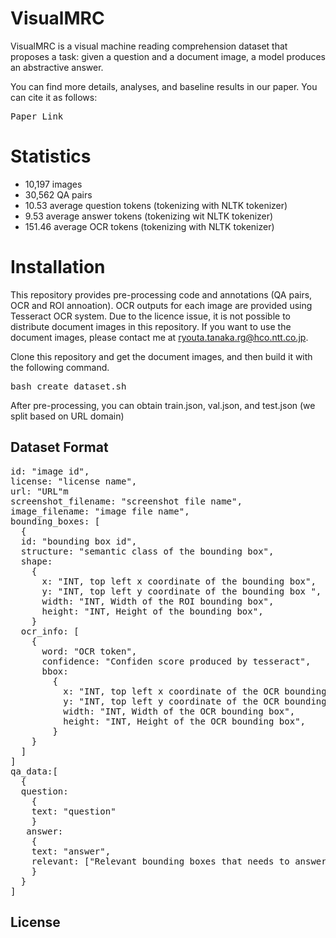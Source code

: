 # VisualMRC
VisualMRC is a visual machine reading comprehension dataset that proposes a task: given a question and a document image, a model produces an abstractive answer.

You can find more details, analyses, and baseline results in our paper. You can cite it as follows:
<pre>
Paper Link
</pre>

# Statistics
- 10,197 images
- 30,562 QA pairs
- 10.53 average question tokens (tokenizing with NLTK tokenizer)
- 9.53 average answer tokens (tokenizing wit NLTK tokenizer) 
- 151.46 average OCR tokens (tokenizing with NLTK tokenizer)

# Installation
This repository provides pre-processing code and annotations (QA pairs, OCR and ROI annoation). OCR outputs for each image are provided using Tesseract OCR system. Due to the licence issue, it is not possible to distribute document images in this repository. If you want to use the document images, please contact me at ryouta.tanaka.rg@hco.ntt.co.jp. 

Clone this repository and get the document images, and then build it with the following command. 
<pre>
bash create_dataset.sh
</pre>
After pre-processing, you can obtain train.json, val.json, and test.json (we split based on URL domain)

## Dataset Format
<pre>
id: "image id",
license: "license name",
url: "URL"m
screenshot_filename: "screenshot file name",
image_filename: "image file name",
bounding_boxes: [
  {
  id: "bounding box id",
  structure: "semantic class of the bounding box",
  shape:
    {
      x: "INT, top left x coordinate of the bounding box",
      y: "INT, top left y coordinate of the bounding box ",
      width: "INT, Width of the ROI bounding box",
      height: "INT, Height of the bounding box",
    }
  ocr_info: [
    {
      word: "OCR token",
      confidence: "Confiden score produced by tesseract",
      bbox: 
        {
          x: "INT, top left x coordinate of the OCR bounding box",
          y: "INT, top left y coordinate of the OCR bounding box ",
          width: "INT, Width of the OCR bounding box",
          height: "INT, Height of the OCR bounding box",
        }
    }
  ]
]
qa_data:[
  {
  question:
    {
    text: "question"
    }
   answer:
    {
    text: "answer",
    relevant: ["Relevant bounding boxes that needs to answer the question"]
    }
  }
]
</pre>


## License


